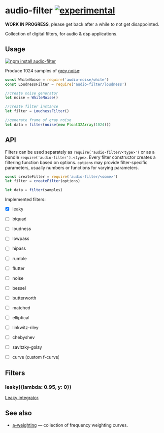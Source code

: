 # audio-filter [![experimental](http://badges.github.io/stability-badges/dist/experimental.svg)](http://github.com/badges/stability-badges)

**WORK IN PROGRESS**, please get back after a while to not get disappointed.

Collection of digital filters, for audio & dsp applications.

## Usage

[![npm install audio-filter](https://nodei.co/npm/audio-filter.png?mini=true)](https://npmjs.org/package/audio-filter/)

Produce 1024 samples of [grey noise](https://en.wikipedia.org/wiki/Grey_noise):

```js
const WhiteNoise = require('audio-noise/white')
const LoudnessFilter = require('audio-filter/loudness')

//create noise generator
let noise = WhiteNoise()

//create filter instance
let filter = LoudnessFilter()

//generate frame of gray noise
let data = filter(noise(new Float32Array(1024)))
```

## API

Filters can be used separately as `require('audio-filter/<type>')` or as a bundle `require('audio-filter').<type>`. Every filter constructor creates a filtering function based on options. `options` may provide filter-specific parameters, usually numbers or functions for varying parameters.

```js
const createFilter = require('audio-filter/<some>')
let filter = createFilter(options)

let data = filter(samples)
```

Implemented filters:

* [x] leaky
* [ ] biquad
* [ ] loudness
* [ ] lowpass
* [ ] hipass
* [ ] rumble
* [ ] flutter
* [ ] noise
* [ ] bessel
* [ ] butterworth
* [ ] matched
* [ ] elliptical
* [ ] linkwitz-riley
* [ ] chebyshev
* [ ] savitzky-golay
* [ ] curve (custom f-curve)


## Filters

### leaky({lambda: 0.95, y: 0})

[Leaky integrator](https://en.wikipedia.org/wiki/Leaky_integrator).

<!--
### loudness

Implemented filter types:

* `a` — [A-weighting](https://en.wikipedia.org/wiki/A-weighting)
* `b` — B-weighting
* `c` — C-weighting
* `d` — D-weighting
* `z` — Z-weighting (zero weighting)
* `itu` — [ITU-R 468 weighting](https://en.wikipedia.org/wiki/ITU-R_468_noise_weighting)

-->

## See also

* [a-weighting](https://github.com/audiojs/a-weighting) — collection of frequency weighting curves.
